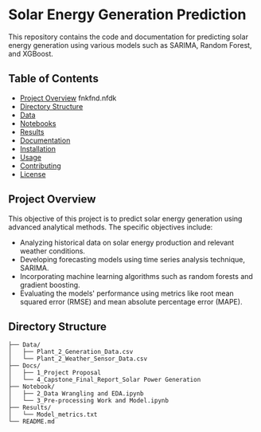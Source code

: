 # Solar Energy Generation Prediction

This repository contains the code and documentation for predicting solar energy generation using various models such as SARIMA, Random Forest, and XGBoost.

## Table of Contents
- [Project Overview](#project-overview)
  fnkfnd.nfdk
- [Directory Structure](#directory-structure)
- [Data](#data)
- [Notebooks](#notebooks)
- [Results](#results)
- [Documentation](#documentation)
- [Installation](#installation)
- [Usage](#usage)
- [Contributing](#contributing)
- [License](#license)

## Project Overview
This objective of this project is to predict solar energy generation using advanced analytical methods. The specific objectives include:
-  Analyzing historical data on solar energy production and relevant weather conditions.
-  Developing forecasting models using time series analysis technique, SARIMA.
-  Incorporating machine learning algorithms such as random forests and gradient boosting.
-  Evaluating the models' performance using metrics like root mean squared error (RMSE) and mean absolute percentage error (MAPE).


## Directory Structure
```plaintext
├── Data/
│   ├── Plant_2_Generation_Data.csv
│   └── Plant_2_Weather_Sensor_Data.csv
├── Docs/
│   ├── 1_Project Proposal
│   └── 4_Capstone_Final_Report_Solar Power Generation
├── Notebook/
│   ├── 2_Data Wrangling and EDA.ipynb
│   └── 3_Pre-processing Work and Model.ipynb
├── Results/
│   └── Model_metrics.txt    
└── README.md
